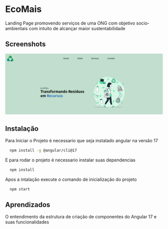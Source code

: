 
# EcoMais

Landing Page promovendo serviços de uma ONG com objetivo socio-ambientais com intuito de alcançar maior sustentabilidade 
## Screenshots

![App Screenshot](/src/assets/screenshot.png)


## Instalação

Para Iniciar o Projeto é necessario que seja instalado angular na versão 17

```bash
  npm install -g @angular/cli@17
```
E para rodar o projeto é necessario instalar suas dependencias
```bash
  npm install
```
Apos a intalação execute o comando de inicialização do projeto
```bash
  npm start
  ```

## Aprendizados

O entendimento da estrutura de criação de componentes do Angular 17 e suas funcionalidades

